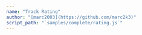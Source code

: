 ```yaml
---
name: "Track Rating"
author: "[marc2003](https://github.com/marc2k3)"
script_path: "`samples/complete/rating.js`"
---
```

